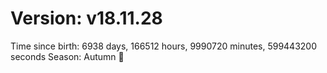# Version: v18.11.28
Time since birth: 6938 days, 166512 hours, 9990720 minutes, 599443200 seconds
Season: Autumn 🍁
